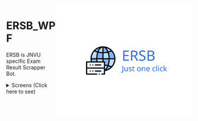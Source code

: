 <a href="https://dineshsolanki.github.io/FoliCon/">
    <img src="https://github.com/DineshSolanki/Project-Assets/blob/master/ERSB/ersb_logo.svg" alt="ERSB logo" title="FoliCon" align="right" height="300" />
</a>

# ERSB_WPF

ERSB is JNVU specific Exam Result Scrapper Bot.

<details>
  <summary>Screens (Click here to see) </summary>
    
![Home](https://github.com/DineshSolanki/Project-Assets/blob/master/ERSB/Home.png)
![Data Insertion](https://github.com/DineshSolanki/Project-Assets/blob/master/ERSB/Data%20Insertion.png)
![Warming up](https://github.com/DineshSolanki/Project-Assets/blob/master/ERSB/warming%20up.png)
![Downloading](https://github.com/DineshSolanki/Project-Assets/blob/master/ERSB/Downloading.png)
![Extracting](https://github.com/DineshSolanki/Project-Assets/blob/master/ERSB/Extracting%20Data.png)
![Export File](https://github.com/DineshSolanki/Project-Assets/blob/master/ERSB/save%20file%20dialog.png)
![Exported](https://github.com/DineshSolanki/Project-Assets/blob/master/ERSB/Export%20Completed.png)
</details>
